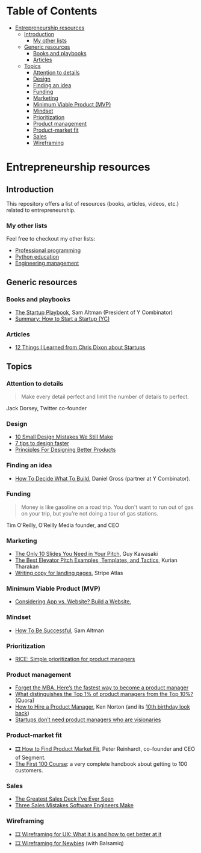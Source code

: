 <!-- START doctoc generated TOC please keep comment here to allow auto update -->
<!-- DON'T EDIT THIS SECTION, INSTEAD RE-RUN doctoc TO UPDATE -->
# Table of Contents

- [Entrepreneurship resources](#entrepreneurship-resources)
  - [Introduction](#introduction)
    - [My other lists](#my-other-lists)
  - [Generic resources](#generic-resources)
    - [Books and playbooks](#books-and-playbooks)
    - [Articles](#articles)
  - [Topics](#topics)
    - [Attention to details](#attention-to-details)
    - [Design](#design)
    - [Finding an idea](#finding-an-idea)
    - [Funding](#funding)
    - [Marketing](#marketing)
    - [Minimum Viable Product (MVP)](#minimum-viable-product-mvp)
    - [Mindset](#mindset)
    - [Prioritization](#prioritization)
    - [Product management](#product-management)
    - [Product-market fit](#product-market-fit)
    - [Sales](#sales)
    - [Wireframing](#wireframing)

<!-- END doctoc generated TOC please keep comment here to allow auto update -->

# Entrepreneurship resources

## Introduction

This repository offers a list of resources (books, articles, videos, etc.)
related to entrepreneurship.

### My other lists

Feel free to checkout my other lists:

* [Professional programming](https://github.com/charlax/professional-programming)
* [Python education](https://github.com/charlax/python-education)
* [Engineering management](https://github.com/charlax/engineering-management)

## Generic resources

### Books and playbooks

* [The Startup Playbook](https://playbook.samaltman.com/), Sam Altman (President of Y Combinator)
* [Summary: How to Start a Startup (YC)](https://docs.google.com/document/d/1wkJ6Ruh2IiR-caT-PS3n5Yt5VKcmIsVhuQwjgqK7030/edit)

### Articles

* [12 Things I Learned from Chris Dixon about Startups](https://a16z.com/2015/01/18/12-things-learned-from-chris-dixon-about-startups/)

## Topics

### Attention to details

> Make every detail perfect and limit the number of details to perfect.

Jack Dorsey, Twitter co-founder

### Design

* [10 Small Design Mistakes We Still Make](https://uxplanet.org/10-small-design-mistakes-we-still-make-1cd5f60bc708)
* [7 tips to design faster](https://uxdesign.cc/7-tips-to-design-faster-ae01c6fa71f2)
* [Principles For Designing Better Products](https://uxplanet.org/principles-for-designing-better-products-349f463c9ee5)

### Finding an idea

* [How To Decide What To Build](https://dcgross.com/decide-what-to-build/),
  Daniel Gross (partner at Y Combinator).

### Funding

> Money is like gasoline on a road trip. You don't want to run out of gas on your trip, but you’re not doing a tour of gas stations.

Tim O’Reilly, O’Reilly Media founder, and CEO

### Marketing

* [The Only 10 Slides You Need in Your Pitch](https://guykawasaki.com/the-only-10-slides-you-need-in-your-pitch/), Guy Kawasaki
* [The Best Elevator Pitch Examples, Templates, and Tactics](https://strategypeak.com/elevator-pitch-examples/), Kurian Tharakan
* [Writing copy for landing pages](https://stripe.com/atlas/guides/landing-page-copy), Stripe Atlas

### Minimum Viable Product (MVP)

* [Considering App vs. Website? Build a Website.](https://www.atrium.co/blog/founders-should-build-website-not-mobile-app/)

### Mindset

* [How To Be Successful](http://blog.samaltman.com/how-to-be-successful), Sam Altman

### Prioritization

* [RICE: Simple prioritization for product managers](https://www.intercom.com/blog/rice-simple-prioritization-for-product-managers/)

### Product management

* [Forget the MBA. Here’s the fastest way to become a product manager](https://hackernoon.com/forget-the-mba-heres-the-fastest-way-to-become-a-product-manager-b3a230a7c055)
* [What distinguishes the Top 1% of product managers from the Top 10%?](https://www.quora.com/What-distinguishes-the-Top-1-of-product-managers-from-the-Top-10) (Quora)
* [How to Hire a Product Manager](https://www.kennorton.com/essays/productmanager.html), Ken Norton (and its [10th birthday look back](https://www.kennorton.com/essays/happy-10th-birthday-to-hthapm.html))
* [Startups don’t need product managers who are visionaries](https://venturebeat.com/2019/02/03/startups-dont-need-product-managers-who-are-visionaries/)

### Product-market fit

* [🎞 How to Find Product Market Fit](https://www.youtube.com/watch?v=_6pl5GG8RQ4), Peter Reinhardt, co-founder and CEO of Segment.
* [The First 100 Course](https://docs.google.com/document/d/104qgagSsp2rQQEDORGbYC0uqt0neYHCPxu-aUl4CuSQ/edit): a very complete handbook about getting to 100 customers.

### Sales

* [The Greatest Sales Deck I’ve Ever Seen](https://medium.com/the-mission/the-greatest-sales-deck-ive-ever-seen-4f4ef3391ba0)
* [Three Sales Mistakes Software Engineers Make](https://www.pipelinedb.com/blog/three-sales-mistakes-software-engineers-make)

### Wireframing

* [🎞 Wireframing for UX: What it is and how to get better at it](https://www.youtube.com/watch?v=8-vTd7GRk-w) 
* [🎞 Wireframing for Newbies](https://www.youtube.com/watch?v=KnZrypOaVCg) (with Balsamiq)